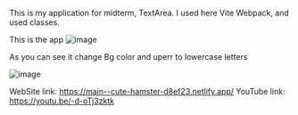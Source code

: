This is my application for midterm, TextArea.
I used here Vite Webpack, and used classes.

This is the app
![image](https://github.com/TilekKulanbekov/TextAreaMIdTerm/assets/73649961/c8108309-9eaf-427f-b9bf-ae2cd35fff66)

As you can see it change Bg color and uperr to lowercase letters

![image](https://github.com/TilekKulanbekov/TextAreaMIdTerm/assets/73649961/6d418424-d5ae-4bde-8f59-ba832598cc6d)


WebSite link: https://main--cute-hamster-d8ef23.netlify.app/
YouTube link: https://youtu.be/-d-oTj3zktk
